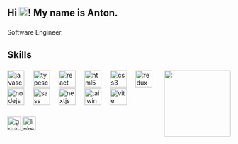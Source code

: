 <h2 align="left">Hi  <img src="https://user-images.githubusercontent.com/1303154/88677602-1635ba80-d120-11ea-84d8-d263ba5fc3c0.gif" height="20" alt="hello gif"  />! My name is Anton.</h2>

###

<p align="left">Software Engineer.</p>

###

<h2 align="left">Skills</h2>

###

<img align="right" height="150" src="https://media0.giphy.com/media/v1.Y2lkPTc5MGI3NjExYTBmY213cmRrZ2dlbDFod21ycm4yN3R6OGZzc3kyaGg2NHY3YTh4NiZlcD12MV9pbnRlcm5hbF9naWZfYnlfaWQmY3Q9Zw/vzO0Vc8b2VBLi/giphy.webp"  />

###

<div align="left">
  <img src="https://skillicons.dev/icons?i=js" height="38" alt="javascript logo"  />
  <img width="12" />
  <img src="https://skillicons.dev/icons?i=ts" height="38" alt="typescript logo"  />
  <img width="12" />
  <img src="https://skillicons.dev/icons?i=react" height="38" alt="react logo"  />
  <img width="12" />
  <img src="https://skillicons.dev/icons?i=html" height="38" alt="html5 logo"  />
  <img width="12" />
  <img src="https://skillicons.dev/icons?i=css" height="38" alt="css3 logo"  />
  <img width="12" />
  <img src="https://skillicons.dev/icons?i=redux" height="38" alt="redux logo"  />
  <img width="12" />
  <img src="https://skillicons.dev/icons?i=nodejs" height="38" alt="nodejs logo"  />
  <img width="12" />
  <img src="https://skillicons.dev/icons?i=sass" height="38" alt="sass logo"  />
  <img width="12" />
  <img src="https://skillicons.dev/icons?i=nextjs" height="38" alt="nextjs logo"  />
  <img width="12" />
  <img src="https://skillicons.dev/icons?i=tailwind" height="38" alt="tailwindcss logo"  />
  <img width="12" />
  <img src="https://skillicons.dev/icons?i=vite" height="38" alt="vite logo"  />
</div>

###

<div align="left">
  <a href="antonhudkou@gmail.com" target="_blank">
    <img src="https://img.shields.io/static/v1?message=Gmail&logo=gmail&label=&color=D14836&logoColor=white&labelColor=&style=for-the-badge" height="30" alt="gmail logo"  />
  </a>
  <a href="linkedin.com/in/anton-hudkou-365837239" target="_blank">
    <img src="https://img.shields.io/static/v1?message=LinkedIn&logo=linkedin&label=&color=0077B5&logoColor=white&labelColor=&style=for-the-badge" height="30" alt="linkedin logo"  />
  </a>
</div>

###

